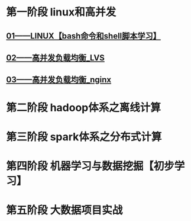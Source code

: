 # 第一阶段  linux和高并发
## [01——LINUX【bash命令和shell脚本学习】](https://cxquang.github.io/BigDataForLearn/#/BigData/linux-Shell)
## [02——高并发负载均衡_LVS](https://cxquang.github.io/BigDataForLearn/#/BigData/LVS)
## [03——高并发负载均衡_nginx](https://cxquang.github.io/BigDataForLearn/#/BigData/nginx)
# 第二阶段  hadoop体系之离线计算
# 第三阶段  spark体系之分布式计算
# 第四阶段  机器学习与数据挖掘【初步学习】
# 第五阶段  大数据项目实战



